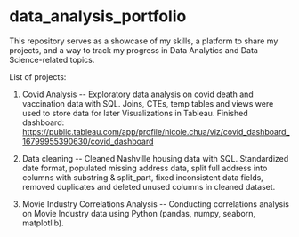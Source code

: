 # data_analysis_portfolio
This repository serves as a showcase of my skills, a platform to share my projects, and a way to track my progress in Data Analytics and Data Science-related topics.

List of projects:

1. Covid Analysis -- Exploratory data analysis on covid death and vaccination data with SQL. Joins, CTEs, temp tables and views were used to store data for later Visualizations in Tableau. Finished dashboard: https://public.tableau.com/app/profile/nicole.chua/viz/covid_dashboard_16799955390630/covid_dashboard

2. Data cleaning -- Cleaned Nashville housing data with SQL. Standardized date format, populated missing address data, split full address into columns with substring & split_part, fixed inconsistent data fields, removed duplicates and deleted unused columns in cleaned dataset.

3. Movie Industry Correlations Analysis -- Conducting correlations analysis on Movie Industry data using Python (pandas, numpy, seaborn, matplotlib).
